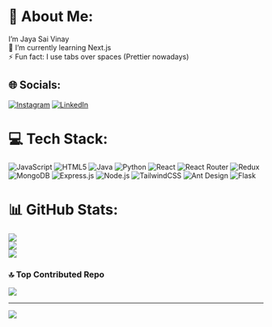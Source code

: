 # 💫 About Me:
I’m Jaya Sai Vinay<br>🌱 I’m currently learning Next.js<br>⚡ Fun fact:  I use tabs over spaces (Prettier nowadays)<br>


## 🌐 Socials:
[![Instagram](https://img.shields.io/badge/Instagram-%23E4405F.svg?logo=Instagram&logoColor=white)](https://instagram.com/jayasaivinay) [![LinkedIn](https://img.shields.io/badge/LinkedIn-%230077B5.svg?logo=linkedin&logoColor=white)](https://linkedin.com/in/jaya-sai-vinay-ankam-275827184) 

# 💻 Tech Stack:
![JavaScript](https://img.shields.io/badge/javascript-%23323330.svg?style=for-the-badge&logo=javascript&logoColor=%23F7DF1E) 
![HTML5](https://img.shields.io/badge/html5-%23E34F26.svg?style=for-the-badge&logo=html5&logoColor=white) 
![Java](https://img.shields.io/badge/java-%23ED8B00.svg?style=for-the-badge&logo=java&logoColor=white) 
![Python](https://img.shields.io/badge/python-3670A0?style=for-the-badge&logo=python&logoColor=ffdd54) 
![React](https://img.shields.io/badge/react-%2320232a.svg?style=for-the-badge&logo=react&logoColor=%2361DAFB) 
![React Router](https://img.shields.io/badge/React_Router-CA4245?style=for-the-badge&logo=react-router&logoColor=white) 
![Redux](https://img.shields.io/badge/redux-%23593d88.svg?style=for-the-badge&logo=redux&logoColor=white) 
![MongoDB](https://img.shields.io/badge/mongodb-%2347A248.svg?style=for-the-badge&logo=mongodb&logoColor=white) 
![Express.js](https://img.shields.io/badge/express.js-%23404d59.svg?style=for-the-badge&logo=express&logoColor=white) 
![Node.js](https://img.shields.io/badge/node.js-%23339933.svg?style=for-the-badge&logo=node.js&logoColor=white) 
![TailwindCSS](https://img.shields.io/badge/tailwindcss-%2338B2AC.svg?style=for-the-badge&logo=tailwind-css&logoColor=white) 
![Ant Design](https://img.shields.io/badge/Ant%20Design-%230170FE.svg?style=for-the-badge&logo=ant-design&logoColor=white) 
![Flask](https://img.shields.io/badge/flask-%23000.svg?style=for-the-badge&logo=flask&logoColor=white)

# 📊 GitHub Stats:
![](https://github-readme-stats.vercel.app/api?username=JayaSaiVinay&theme=dark&hide_border=false&include_all_commits=true&count_private=true)<br/>
![](https://github-readme-streak-stats.herokuapp.com/?user=JayaSaiVinay&theme=dark&hide_border=false)<br/>
![](https://github-readme-stats.vercel.app/api/top-langs/?username=JayaSaiVinay&theme=dark&hide_border=false&include_all_commits=true&count_private=true&layout=compact)

### 🔝 Top Contributed Repo
![](https://github-contributor-stats.vercel.app/api?username=JayaSaiVinay&limit=5&theme=monokai&combine_all_yearly_contributions=true)

---
[![](https://visitcount.itsvg.in/api?id=JayaSaiVinay&icon=0&color=0)](https://visitcount.itsvg.in)

<!-- Proudly created with GPRM ( https://gprm.itsvg.in ) -->
